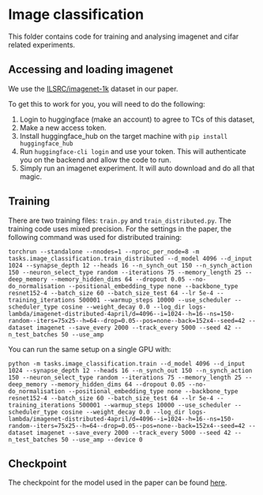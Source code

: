 # Image classification

This folder contains code for training and analysing imagenet and cifar related experiments. 

## Accessing and loading imagenet

We use the [ILSRC/imagenet-1k](https://huggingface.co/datasets/ILSVRC/imagenet-1k) dataset in our paper.

To get this to work for you, you will need to do the following:
1. Login to huggingface (make an account) to agree to TCs of this dataset, 
2. Make a new access token.
3. Install huggingface_hub on the target machine with ```pip install huggingface_hub``` 
4. Run ```huggingface-cli login``` and use your token. This will authenticate you on the backend and allow the code to run.
5. Simply run an imagenet experiment. It will auto download and do all that magic. 


## Training
There are two training files: `train.py` and `train_distributed.py`. The training code uses mixed precision. For the settings in the paper, the following command was used for distributed training:

```
torchrun --standalone --nnodes=1 --nproc_per_node=8 -m tasks.image_classification.train_distributed --d_model 4096 --d_input 1024 --synapse_depth 12 --heads 16 --n_synch_out 150 --n_synch_action 150 --neuron_select_type random --iterations 75 --memory_length 25 --deep_memory --memory_hidden_dims 64 --dropout 0.05 --no-do_normalisation --positional_embedding_type none --backbone_type resnet152-4 --batch_size 60 --batch_size_test 64 --lr 5e-4 --training_iterations 500001 --warmup_steps 10000 --use_scheduler --scheduler_type cosine --weight_decay 0.0 --log_dir logs-lambda/imagenet-distributed-4april/d=4096--i=1024--h=16--ns=150-random--iters=75x25--h=64--drop=0.05--pos=none--back=152x4--seed=42 --dataset imagenet --save_every 2000 --track_every 5000 --seed 42 --n_test_batches 50 --use_amp
```

You can run the same setup on a single GPU with:
```
python -m tasks.image_classification.train --d_model 4096 --d_input 1024 --synapse_depth 12 --heads 16 --n_synch_out 150 --n_synch_action 150 --neuron_select_type random --iterations 75 --memory_length 25 --deep_memory --memory_hidden_dims 64 --dropout 0.05 --no-do_normalisation --positional_embedding_type none --backbone_type resnet152-4 --batch_size 60 --batch_size_test 64 --lr 5e-4 --training_iterations 500001 --warmup_steps 10000 --use_scheduler --scheduler_type cosine --weight_decay 0.0 --log_dir logs-lambda/imagenet-distributed-4april/d=4096--i=1024--h=16--ns=150-random--iters=75x25--h=64--drop=0.05--pos=none--back=152x4--seed=42 --dataset imagenet --save_every 2000 --track_every 5000 --seed 42 --n_test_batches 50 --use_amp --device 0
```

## Checkpoint

The checkpoint for the model used in the paper can be found [here](https://drive.google.com/file/d/1Lr_3RZU9X9SS8lBhAhECBiSZDKfKhDkJ/view?usp=drive_link).
